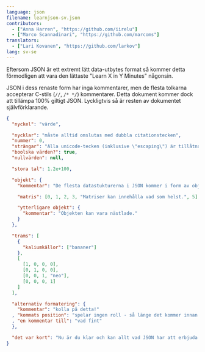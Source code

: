 ```yaml
---
language: json
filename: learnjson-sv.json
contributors:
  - ["Anna Harren", "https://github.com/iirelu"]
  - ["Marco Scannadinari", "https://github.com/marcoms"]
translators:
  - ["Lari Kovanen", "https://github.com/larkov"]
lang: sv-se
---
```


Eftersom JSON är ett extremt lätt data-utbytes format så kommer detta
förmodligen att vara den lättaste "Learn X in Y Minutes" någonsin.

JSON i dess renaste form har inga kommentarer, men de flesta tolkarna accepterar
C-stils (`//`, `/* */`) kommentarer. Detta dokument kommer dock att tillämpa
100% giltigt JSON. Lyckligtvis så är resten av dokumentet självförklarande.


```json
{
  "nyckel": "värde",

  "nycklar": "måste alltid omslutas med dubbla citationstecken",
  "nummer": 0,
  "strängar": "Alla unicode-tecken (inklusive \"escaping\") är tillåtna.",
  "boolska värden?": true,
  "nullvärden": null,

  "stora tal": 1.2e+100,

  "objekt": {
    "kommentar": "De flesta datastukturerna i JSON kommer i form av objekt.",

    "matris": [0, 1, 2, 3, "Matriser kan innehålla vad som helst.", 5],

    "ytterligare objekt": {
      "kommentar": "Objekten kan vara nästlade."
    }
  },

  "trams": [
    {
      "kaliumkällor": ["bananer"]
    },
    [
      [1, 0, 0, 0],
      [0, 1, 0, 0],
      [0, 0, 1, "neo"],
      [0, 0, 0, 1]
    ]
  ],

  "alternativ formatering": {
    "kommentar": "kolla på detta!"
  , "kommats position": "spelar ingen roll - så länge det kommer innan värdet"
  , "en kommentar till": "vad fint"
  },

  "det var kort": "Nu är du klar och kan allt vad JSON har att erbjuda."
}
```

